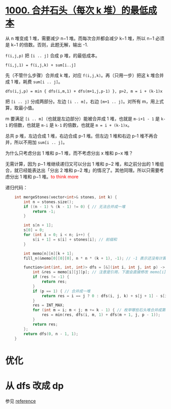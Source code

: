 # [1000. 合并石头（每次 k 堆）的最低成本](https://leetcode.cn/problems/minimum-cost-to-merge-stones/)

从 n 堆变成 1 堆，需要减少 n−1 堆。而每次合并都会减少 k−1 堆，所以 n−1 必须是 k−1 的倍数。否则，此题无解，输出 -1.

`f(i,j,p)` 把 `[i .. j]` 合成 p 堆，的最低成本。

`f(i,j,1) = f(i,j,k) + sum[i..j]`

先（不管什么步骤）合并成 k 堆，对应 `f(i,j,k)`。再（只用一步）把这 k 堆合并成 1 堆，耗费 `sum[i .. j]`。

`dfs(i,j,p) = min { dfs(i,m,1) + dfs(m+1,j,p-1) }, p>2, m = i + (k-1)x`

把 `[i .. j]` 分成两部分。左边 `[i .. m]`，右边 `[m+1 .. j]`。对所有 m，用上式算，取最小值。

m 要满足 `[i .. m]`（也就是左边部分）能被合并成 1 堆，也就是 `m-i+1 - 1` 是 `k-1` 的倍数，也就是 `m-i` 是 `k-1` 的倍数，也就是 `m = i + (k-1)x`。

总共 p 堆，左边合成 1 堆，右边合成 p-1 堆。但左边 1 堆和右边 p-1 堆不再合并，所以不用加 `sum[i .. j]`。

为什么只考虑分出 1 堆和 p−1 堆，而不考虑分出 x 堆和 p−x 堆？

无需计算，因为 p−1 堆继续递归又可以分出 1 堆和 p−2 堆，和之前分出的 1 堆组合，就已经能表达出「分出 2 堆和 p−2 堆」的情况了。其他同理。所以只需要考虑分出 1 堆和 p−1 堆。<font color="red">to think more</font>

递归代码：

```cpp
    int mergeStones(vector<int>& stones, int k) {
        int n = stones.size();
        if ((n - 1) % (k - 1) != 0) { // 无法合并成一堆
            return -1;
        }

        int s[n + 1];
        s[0] = 0;
        for (int i = 0; i < n; i++) {
            s[i + 1] = s[i] + stones[i]; // 前缀和
        }

        int memo[n][n][k + 1];
        fill_n(&memo[0][0][0], n * n * (k + 1), -1); // -1 表示还没有计算过

        function<int(int, int, int)> dfs = [&](int i, int j, int p) -> int {
            int &res = memo[i][j][p]; // 注意是引用，下面会直接修改 memo[i][j][p]。用引用的目的，可能是觉得 memo[i][j][p] 太长。
            if (res != -1) {
                return res;
            }
            if (p == 1) { // 合并成一堆
                return res = i == j ? 0 : dfs(i, j, k) + s[j + 1] - s[i];
            }
            res = INT_MAX;
            for (int m = i; m < j; m += k - 1) { // 枚举哪些石头堆合并成第一堆
                res = min(res, dfs(i, m, 1) + dfs(m + 1, j, p - 1));
            }
            return res;
        };
        return dfs(0, n - 1, 1);
    }
```

# 优化

# 从 dfs 改成 dp

参见 [reference](https://leetcode.cn/problems/minimum-cost-to-merge-stones/solutions/2207235/tu-jie-qu-jian-dpzhuang-tai-she-ji-yu-yo-ppv0/)